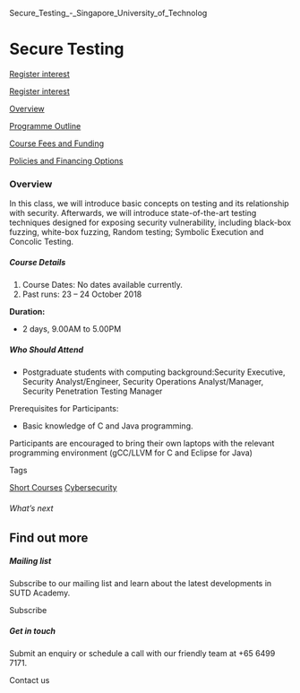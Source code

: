 Secure_Testing_-_Singapore_University_of_Technolog



Secure Testing
==============

[Register interest](/admissions/academy/short-courses/short-courses-register-your-interest/?coursename=secure-testing)

[Register interest](/admissions/academy/short-courses/short-courses-register-your-interest/?coursename=secure-testing)

[Overview](/course/secure-testing/#tabs)

[Programme Outline](/course/secure-testing/programme-outline-2/#tabs)

[Course Fees and Funding](/course/secure-testing/course-fees-and-funding/#tabs)

[Policies and Financing Options](/course/secure-testing/policies-and-financing-options/#tabs)

### Overview

In this class, we will introduce basic concepts on testing and its relationship with security. Afterwards, we will introduce state-of-the-art testing techniques designed for exposing security vulnerability, including black-box fuzzing, white-box fuzzing, Random testing; Symbolic Execution and Concolic Testing.

##### **Course Details**

1. Course Dates: No dates available currently.
2. Past runs: 23 – 24 October 2018

**Duration:**

* 2 days, 9.00AM to 5.00PM

##### **Who Should Attend**

* Postgraduate students with computing background:Security Executive, Security Analyst/Engineer, Security Operations Analyst/Manager, Security Penetration Testing Manager

Prerequisites for Participants:

* Basic knowledge of C and Java programming.

Participants are encouraged to bring their own laptops with the relevant programming environment (gCC/LLVM for C and Eclipse for Java)

Tags

[Short Courses](/admissions/academy/courses-and-modules/?academy-type-course=780)
[Cybersecurity](/admissions/academy/courses-and-modules/?discipline=787)

###### What’s next

Find out more
-------------

##### Mailing list

Subscribe to our mailing list and learn about the latest developments in SUTD Academy.

Subscribe

##### Get in touch

Submit an enquiry or schedule a call with our friendly team at +65 6499 7171.

Contact us

